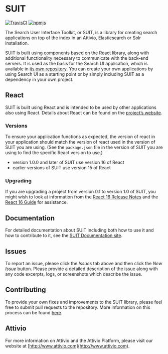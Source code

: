 # SUIT

[![TravisCI][build-badge]][build]
[![npmjs][npm-badge]][npm]

The Search User Interface Toolkit, or SUIT, is a library for creating search applications on top of the index in an Attivio, Elasticsearch or Solr installation.

SUIT is built using components based on the React library, along with additional functionality necessary to communicate with the back-end servers. It is used as the basis for the Search UI application, which is available in [its own repository](https://github.com/attivio/searchui). You can create your own applications by using Search UI as a starting point or by simply including SUIT as a dependency in your own project.

## React
SUIT is built using React and is intended to be used by other applications also using React. Details about React can be found on the [project’s website](https://reactjs.org).

### Versions
To ensure your application functions as expected, the version of react in your application should match the version of react used in the version of SUIT you are using. (See the `package.json` file in the version of SUIT you are using to find the specific React version to use.)

- version 1.0.0 and later of SUIT use version 16 of React
- earlier versions of SUIT use version 15 of React

### Upgrading

If you are upgrading a project from version 0.1 to version 1.0 of SUIT, you might wish to look at information from the [React 16 Release Notes](https://github.com/facebook/react/releases?after=16.1.0-rc) and the [React 16 Guide](https://reactjs.org/blog/2017/09/26/react-v16.0.html) for assistance.

## Documentation
For detailed documentation about SUIT including both how to use it and how to contribute to it, see the [SUIT Documentation site](https://attivio.github.io/suit/).

## Issues
To report an issue, please click the *Issues* tab above and then click the *New Issue* button. Please provide a detailed description of the issue along with any code excerpts, logs, or screenshots which describe the issue.

## Contributing
To provide your own fixes and improvements to the SUIT library, please feel free to submit pull requests to the repository. More information on this process can be found [here](CONTRIBUTING.md).

## Attivio
For more information on Attivio and the Attivio Platform, please visit our website at [http://www.attivio.com](http://www.attivio.com).

[build-badge]: https://travis-ci.org/attivio/suit.svg?branch=master
[build]: https://travis-ci.org/attivio/suit

[npm-badge]: https://img.shields.io/npm/v/@attivio/suit.svg
[npm]: https://www.npmjs.org/package/@attivio/suit

